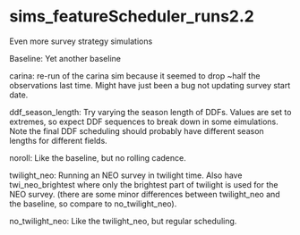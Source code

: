 # sims_featureScheduler_runs2.2
Even more survey strategy simulations


Baseline:  Yet another baseline

carina: re-run of the carina sim because it seemed to drop ~half the observations last time. Might have just been a bug not updating survey start date.

ddf_season_length: Try varying the season length of DDFs. Values are set to extremes, so expect DDF sequences to break down in some eimulations. Note the final DDF scheduling should probably have different season lengths for different fields.

noroll: Like the baseline, but no rolling cadence.

twilight_neo:  Running an NEO survey in twilight time. Also have twi_neo_brightest where only the brightest part of twilight is used for the NEO survey. (there are some minor differences between twilight_neo and the baseline, so compare to no_twilight_neo).

no_twilight_neo: Like the twilight_neo, but regular scheduling. 

